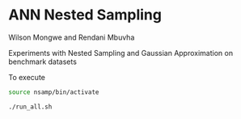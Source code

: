 # ANN Nested Sampling

Wilson Mongwe and Rendani Mbuvha

Experiments with Nested Sampling and Gaussian Approximation on benchmark datasets

To execute

```bash
source nsamp/bin/activate
```

```bash
./run_all.sh
```
